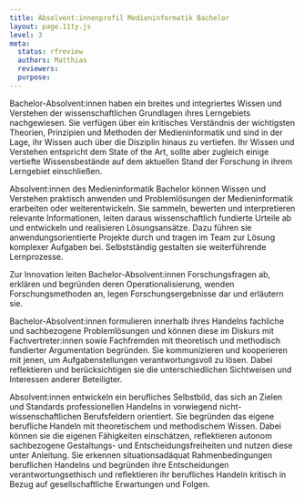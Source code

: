 ```yaml
---
title: Absolvent:innenprofil Medieninformatik Bachelor
layout: page.11ty.js
level: 3
meta:
  status: rfreview
  authors: Matthias
  reviewers: 
  purpose:
---
```


Bachelor-Absolvent\:innen haben ein breites und integriertes Wissen und Verstehen der wissenschaftlichen Grundlagen ihres Lerngebiets nachgewiesen. Sie verfügen über ein kritisches Verständnis der wichtigsten Theorien, Prinzipien und Methoden der Medieninformatik und sind in der Lage, ihr Wissen auch über die Disziplin hinaus zu vertiefen. Ihr Wissen und Verstehen entspricht dem State of the Art, sollte aber zugleich einige vertiefte Wissensbestände auf dem aktuellen Stand der Forschung in ihrem Lerngebiet einschließen.

Absolvent\:innen des Medieninformatik Bachelor können Wissen und Verstehen praktisch anwenden und Problemlösungen der Medieninformatik erarbeiten oder weiterentwickeln. Sie sammeln, bewerten und interpretieren relevante Informationen, leiten daraus wissenschaftlich fundierte Urteile ab und entwickeln und realisieren Lösungsansätze. Dazu führen sie anwendungsorientierte Projekte durch und tragen im Team zur Lösung komplexer Aufgaben bei. Selbstständig gestalten sie weiterführende Lernprozesse.

Zur Innovation leiten Bachelor-Absolvent\:innen Forschungsfragen ab, erklären und begründen deren Operationalisierung, wenden Forschungsmethoden an, legen Forschungsergebnisse dar und erläutern sie.

Bachelor-Absolvent\:innen formulieren innerhalb ihres Handelns fachliche und sachbezogene Problemlösungen und können diese im Diskurs mit Fachvertreter\:innen sowie Fachfremden mit theoretisch und methodisch fundierter Argumentation begründen. Sie kommunizieren und kooperieren mit jenen, um Aufgabenstellungen verantwortungsvoll zu lösen. Dabei reflektieren und berücksichtigen sie die unterschiedlichen Sichtweisen und Interessen anderer Beteiligter.

Absolvent\:innen entwickeln ein berufliches Selbstbild, das sich an Zielen und Standards professionellen Handelns in vorwiegend nicht-wissenschaftlichen Berufsfeldern orientiert. Sie begründen das eigene berufliche Handeln mit theoretischem und methodischem Wissen. Dabei können sie die eigenen Fähigkeiten einschätzen, reflektieren autonom sachbezogene Gestaltungs- und Entscheidungsfreiheiten und nutzen diese unter Anleitung. Sie erkennen situationsadäquat Rahmenbedingungen beruflichen Handelns und begründen ihre Entscheidungen verantwortungsethisch und reflektieren ihr berufliches Handeln kritisch in Bezug auf gesellschaftliche Erwartungen und Folgen.
